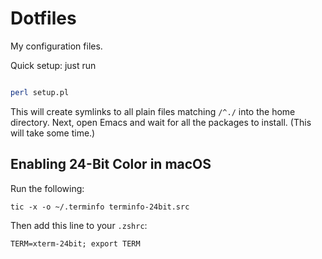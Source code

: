 # Dotfiles

My configuration files.

Quick setup: just run

```sh

perl setup.pl

```

This will create symlinks to all plain files matching `/^./` into the home directory. Next, open Emacs and wait for all the packages to install. (This will take some time.)

## Enabling 24-Bit Color in macOS

Run the following:

    tic -x -o ~/.terminfo terminfo-24bit.src

Then add this line to your `.zshrc`:

    TERM=xterm-24bit; export TERM

